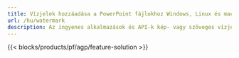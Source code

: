 ```yaml
---
title: Vízjelek hozzáadása a PowerPoint fájlokhoz Windows, Linux és macOS rendszeren
url: /hu/watermark
description: Az ingyenes alkalmazások és API-k kép- vagy szöveges vízjelet adnak a PPT, PPTX és ODP prezentációkhoz
---
```


{{< blocks/products/pf/agp/feature-solution >}} 

